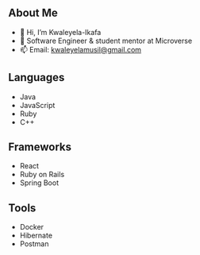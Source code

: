 ## About Me

- 👋 Hi, I’m Kwaleyela-Ikafa
- 🌱 Software Engineer & student mentor at Microverse
- 📫 Email: kwaleyelamusil@gmail.com

## Languages
- Java
- JavaScript
- Ruby
- C++

## Frameworks
- React
- Ruby on Rails
- Spring Boot

## Tools
- Docker
- Hibernate
- Postman




<!---
Kwaleyela-Ikafa/Kwaleyela-Ikafa is a ✨ special ✨ repository because its `README.md` (this file) appears on your GitHub profile.
You can click the Preview link to take a look at your changes.
--->
